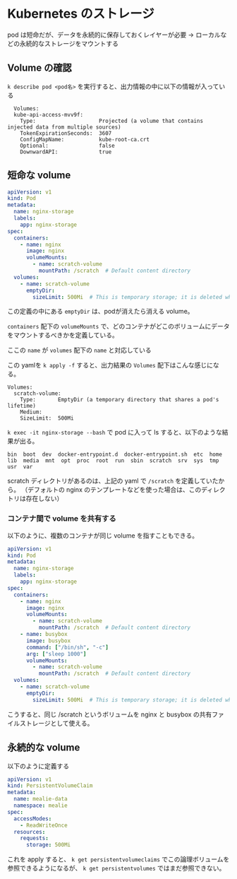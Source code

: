 # Kubernetes のストレージ

pod は短命だが、データを永続的に保存しておくレイヤーが必要
→ ローカルなどの永続的なストレージをマウントする

## Volume の確認

`k describe pod <pod名>` を実行すると、出力情報の中に以下の情報が入っている


```
  Volumes:
  kube-api-access-mvv9f:
    Type:                    Projected (a volume that contains injected data from multiple sources)
    TokenExpirationSeconds:  3607
    ConfigMapName:           kube-root-ca.crt
    Optional:                false
    DownwardAPI:             true
```

## 短命な volume 

```yaml
apiVersion: v1
kind: Pod
metadata:
  name: nginx-storage
  labels:
    app: nginx-storage
spec:
  containers:
    - name: nginx
      image: nginx
      volumeMounts:
        - name: scratch-volume
          mountPath: /scratch  # Default content directory
  volumes:
    - name: scratch-volume
      emptyDir:
        sizeLimit: 500Mi  # This is temporary storage; it is deleted when the Pod stops

```

この定義の中にある `emptyDir` は、podが消えたら消える volume。

`containers` 配下の `volumeMounts` で、どのコンテナがどこのボリュームにデータをマウントするべきかを定義している。

ここの `name` が `volumes` 配下の `name` と対応している

この yamlを `k apply -f` すると、出力結果の `Volumes` 配下はこんな感じになる。

```
Volumes:
  scratch-volume:
    Type:       EmptyDir (a temporary directory that shares a pod's lifetime)
    Medium:
    SizeLimit:  500Mi
```

`k exec -it nginx-storage --bash` で pod に入って ls すると、以下のような結果が出る。

```
bin  boot  dev  docker-entrypoint.d  docker-entrypoint.sh  etc  home  lib  media  mnt  opt  proc  root  run  sbin  scratch  srv  sys  tmp  usr  var
```

scratch ディレクトリがあるのは、上記の yaml で `/scratch` を定義していたから。
（デフォルトの nginx のテンプレートなどを使った場合は、このディレクトリは存在しない）

### コンテナ間で volume を共有する

以下のように、複数のコンテナが同じ volume を指すこともできる。

```yaml
apiVersion: v1
kind: Pod
metadata:
  name: nginx-storage
  labels:
    app: nginx-storage
spec:
  containers:
    - name: nginx
      image: nginx
      volumeMounts:
        - name: scratch-volume
          mountPath: /scratch  # Default content directory
    - name: busybox
      image: busybox
      command: ["/bin/sh", "-c"]
      arg: ["sleep 1000"]
      volumeMounts:
        - name: scratch-volume
          mountPath: /scratch  # Default content directory
  volumes:
    - name: scratch-volume
      emptyDir:
        sizeLimit: 500Mi  # This is temporary storage; it is deleted when the Pod stops

```

こうすると、同じ /scratch というボリュームを nginx と busybox の共有ファイルストレージとして使える。

## 永続的な volume

以下のように定義する

```yaml
apiVersion: v1
kind: PersistentVolumeClaim
metadata:
  name: mealie-data
  namespace: mealie
spec:
  accessModes:
    - ReadWriteOnce
  resources:
    requests:
      storage: 500Mi
```

これを apply すると、 `k get persistentvolumeclaims` でこの論理ボリュームを参照できるようになるが、 `k get persistentvolumes` ではまだ参照できない。
